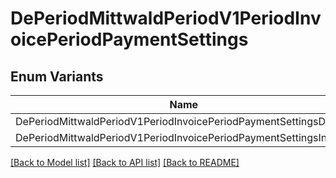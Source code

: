 # DePeriodMittwaldPeriodV1PeriodInvoicePeriodPaymentSettings

## Enum Variants

| Name | Description |
|---- | -----|
| DePeriodMittwaldPeriodV1PeriodInvoicePeriodPaymentSettingsDebit |  |
| DePeriodMittwaldPeriodV1PeriodInvoicePeriodPaymentSettingsInvoice |  |

[[Back to Model list]](../README.md#documentation-for-models) [[Back to API list]](../README.md#documentation-for-api-endpoints) [[Back to README]](../README.md)


